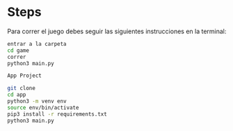 # Steps

Para correr el juego debes seguir las siguientes instrucciones en la terminal:


```sh
entrar a la carpeta
cd game
correr
python3 main.py

App Project

git clone
cd app
python3 -m venv env
source env/bin/activate
pip3 install -r requirements.txt
python3 main.py

```